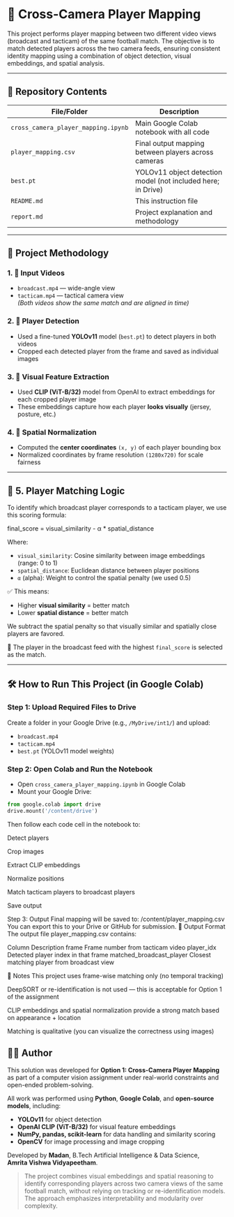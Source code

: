 # 🎯 Cross-Camera Player Mapping

This project performs player mapping between two different video views (broadcast and tacticam) of the same football match. The objective is to match detected players across the two camera feeds, ensuring consistent identity mapping using a combination of object detection, visual embeddings, and spatial analysis.

---

## 📁 Repository Contents

| File/Folder                      | Description                                                  |
|----------------------------------|--------------------------------------------------------------|
| `cross_camera_player_mapping.ipynb` | Main Google Colab notebook with all code                     |
| `player_mapping.csv`             | Final output mapping between players across cameras          |
| `best.pt`                        | YOLOv11 object detection model (not included here; in Drive) |
| `README.md`                      | This instruction file                                        |
| `report.md`                      | Project explanation and methodology                          |

---

## 🧠 Project Methodology

### 1. 🎥 Input Videos
- `broadcast.mp4` — wide-angle view  
- `tacticam.mp4` — tactical camera view  
*(Both videos show the same match and are aligned in time)*

### 2. 🧍 Player Detection
- Used a fine-tuned **YOLOv11** model (`best.pt`) to detect players in both videos  
- Cropped each detected player from the frame and saved as individual images

### 3. 🎨 Visual Feature Extraction
- Used **CLIP (ViT-B/32)** model from OpenAI to extract embeddings for each cropped player image  
- These embeddings capture how each player **looks visually** (jersey, posture, etc.)

### 4. 📍 Spatial Normalization
- Computed the **center coordinates** `(x, y)` of each player bounding box  
- Normalized coordinates by frame resolution `(1280x720)` for scale fairness

---

## 🔗 5. Player Matching Logic

To identify which broadcast player corresponds to a tacticam player, we use this scoring formula:

final_score = visual_similarity - α * spatial_distance

Where:
- `visual_similarity`: Cosine similarity between image embeddings (range: 0 to 1)  
- `spatial_distance`: Euclidean distance between player positions  
- `α` (alpha): Weight to control the spatial penalty (we used 0.5)

✅ This means:
- Higher **visual similarity** = better match  
- Lower **spatial distance** = better match  

We subtract the spatial penalty so that visually similar and spatially close players are favored.

🔄 The player in the broadcast feed with the highest `final_score` is selected as the match.

---

## 🛠️ How to Run This Project (in Google Colab)

### Step 1: Upload Required Files to Drive
Create a folder in your Google Drive (e.g., `/MyDrive/int1/`) and upload:
- `broadcast.mp4`
- `tacticam.mp4`
- `best.pt` (YOLOv11 model weights)

### Step 2: Open Colab and Run the Notebook
- Open `cross_camera_player_mapping.ipynb` in Google Colab  
- Mount your Google Drive:

```python
from google.colab import drive
drive.mount('/content/drive')
```
Then follow each code cell in the notebook to:

Detect players

Crop images

Extract CLIP embeddings

Normalize positions

Match tacticam players to broadcast players

Save output

Step 3: Output
Final mapping will be saved to:
/content/player_mapping.csv
You can export this to your Drive or GitHub for submission.
📄 Output Format
The output file player_mapping.csv contains:

Column	Description
frame	Frame number from tacticam video
player_idx	Detected player index in that frame
matched_broadcast_player	Closest matching player from broadcast view

📌 Notes
This project uses frame-wise matching only (no temporal tracking)

DeepSORT or re-identification is not used — this is acceptable for Option 1 of the assignment

CLIP embeddings and spatial normalization provide a strong match based on appearance + location

Matching is qualitative (you can visualize the correctness using images)

## 🙋‍♂️ Author

This solution was developed for **Option 1: Cross-Camera Player Mapping** as part of a computer vision assignment under real-world constraints and open-ended problem-solving.

All work was performed using **Python**, **Google Colab**, and **open-source models**, including:
- **YOLOv11** for object detection  
- **OpenAI CLIP (ViT-B/32)** for visual feature embeddings  
- **NumPy, pandas, scikit-learn** for data handling and similarity scoring  
- **OpenCV** for image processing and image cropping

Developed by **Madan**, B.Tech Artificial Intelligence & Data Science,  
**Amrita Vishwa Vidyapeetham**.

> The project combines visual embeddings and spatial reasoning to identify corresponding players across two camera views of the same football match, without relying on tracking or re-identification models. The approach emphasizes interpretability and modularity over complexity.

